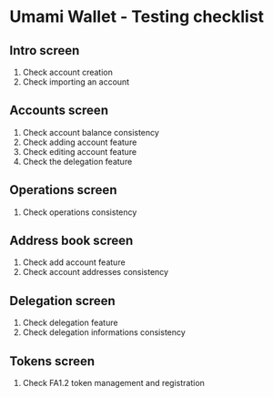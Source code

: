 # Umami Wallet - Testing checklist

## Intro screen
1. Check account creation
2. Check importing an account

## Accounts screen
1. Check account balance consistency
2. Check adding account feature
3. Check editing account feature
4. Check the delegation feature

## Operations screen
1. Check operations consistency

## Address book screen
1. Check add account feature
2. Check account addresses consistency

## Delegation screen
1. Check delegation feature
2. Check delegation informations consistency

## Tokens screen
1. Check FA1.2 token management and registration
